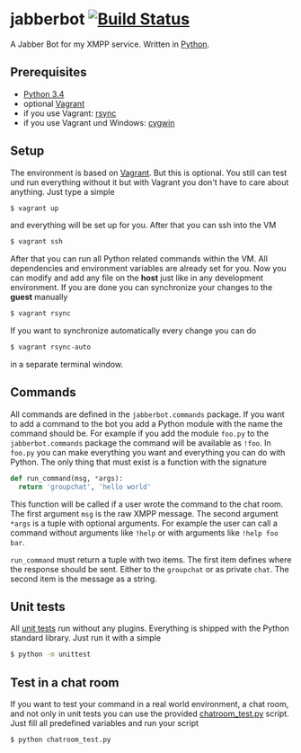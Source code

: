 jabberbot [![Build Status](https://travis-ci.org/ScreenDriver/jabberbot.svg?branch=master)](https://travis-ci.org/ScreenDriver/jabberbot)
==========

A Jabber Bot for my XMPP service. Written in [Python](https://www.python.org).

## Prerequisites

  - [Python 3.4](https://www.python.org)
  - optional [Vagrant](https://www.vagrantup.com)
  - if you use Vagrant: [rsync](https://rsync.samba.org)
  - if you use Vagrant und Windows: [cygwin](http://www.cygwin.com)

## Setup

The environment is based on [Vagrant](https://www.vagrantup.com). But this is
optional. You still can test und run everything without it but with Vagrant
you don't have to care about anything. Just type a simple

```bash
$ vagrant up
```

and everything will be set up for you. After that you can ssh into the VM

```bash
$ vagrant ssh
```

After that you can run all Python related commands within the VM. All
dependencies and environment variables are already set for you. Now you
can modify and add any file on the **host** just like in any development
environment. If you are done you can synchronize your changes to the **guest**
manually

```bash
$ vagrant rsync
```

If you want to synchronize automatically every change you can do

```bash
$ vagrant rsync-auto
```

in a separate terminal window.

## Commands

All commands are defined in the ```jabberbot.commands``` package. If you want
to add a command to the bot you add a Python module with the name the command
should be. For example if you add the module ```foo.py``` to the
```jabberbot.commands``` package the command will be available as ```!foo```.
In ```foo.py``` you can make everything you want and everything you can do with
Python. The only thing that must exist is a function with the signature

```python
def run_command(msg, *args):
  return 'groupchat', 'hello world'
```

This function will be called if a user wrote the command to the chat room. The
first argument ```msg``` is the raw XMPP message. The second argument
```*args``` is a tuple with optional arguments. For example the user can call
a command without arguments like ```!help``` or with arguments like
```!help foo bar```.

```run_command``` must return a tuple with two items. The first item defines
where the response should be sent. Either to the ```groupchat``` or as private
```chat```. The second item is the message as a string.

## Unit tests

All [unit tests](https://docs.python.org/3/library/unittest.html) run without
any plugins. Everything is shipped with the Python standard library.
Just run it with a simple

```bash
$ python -m unittest
```

## Test in a chat room

If you want to test your command in a real world environment, a chat room, and
not only in unit tests you can use the provided
[chatroom_test.py](chatroom_test.py) script. Just fill all predefined variables
and run your script

```bash
$ python chatroom_test.py
```
